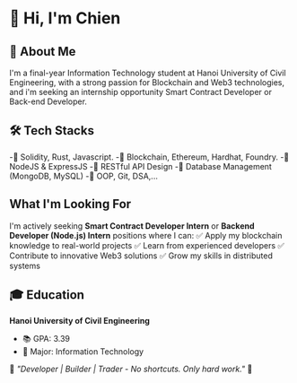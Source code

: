 # 👋 Hi, I'm Chien

## 🚀 About Me
I'm a final-year Information Technology student at Hanoi University of Civil Engineering, with a strong passion for Blockchain and Web3 technologies, and i'm seeking an internship opportunity Smart Contract Developer or Back-end Developer.

## 🛠️ Tech Stacks
-🔹 Solidity, Rust, Javascript.
-🔹 Blockchain, Ethereum, Hardhat, Foundry.
-🔹 NodeJS & ExpressJS
-🔹 RESTful API Design
-🔹 Database Management (MongoDB, MySQL)
-🔹 OOP, Git, DSA,...

## What I'm Looking For
I'm actively seeking **Smart Contract Developer Intern** or **Backend Developer (Node.js) Intern** positions where I can:
✅ Apply my blockchain knowledge to real-world projects
✅ Learn from experienced developers
✅ Contribute to innovative Web3 solutions
✅ Grow my skills in distributed systems

## 🎓 Education
**Hanoi University of Civil Engineering**
- 📚 GPA: 3.39
- 🎯 Major: Information Technology

 💭 *"Developer | Builder | Trader - No shortcuts. Only hard work."*  💭 
